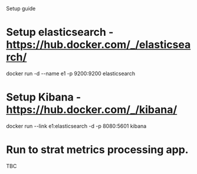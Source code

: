 Setup guide

# Setup elasticsearch - https://hub.docker.com/_/elasticsearch/
docker run -d --name e1 -p 9200:9200 elasticsearch

# Setup Kibana - https://hub.docker.com/_/kibana/
docker run --link e1:elasticsearch -d -p 8080:5601 kibana

# Run to strat metrics processing app.
TBC
# 